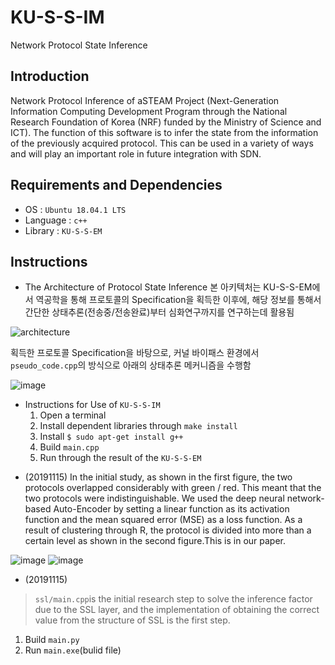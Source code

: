 # KU-S-S-IM
Network Protocol State Inference

## Introduction
Network Protocol Inference of aSTEAM Project (Next-Generation Information Computing Development Program through the National Research Foundation of Korea (NRF) funded by the Ministry of Science and ICT). 
The function of this software is to infer the state from the information of the previously acquired protocol. This can be used in a variety of ways and will play an important role in future integration with SDN.

## Requirements and Dependencies
* OS : `Ubuntu 18.04.1 LTS`
* Language : `c++`
* Library : `KU-S-S-EM`

## Instructions
* The Architecture of Protocol State Inference
본 아키텍처는 KU-S-S-EM에서 역공학을 통해 프로토콜의 Specification을 획득한 이후에,
해당 정보를 통해서 간단한 상태추론(전송중/전송완료)부터 심화연구까지를 연구하는데 활용됨

![architecture](https://user-images.githubusercontent.com/41291493/68915312-d226a380-07a4-11ea-975e-b82fc08c0540.png)

획득한 프로토콜 Specification을 바탕으로, 커널 바이패스 환경에서 `pseudo_code.cpp`의 방식으로 아래의 상태추론 메커니즘을 수행함

![image](https://user-images.githubusercontent.com/41291493/68915379-2598f180-07a5-11ea-8ad3-d6a3291681b3.png)


* Instructions for Use of `KU-S-S-IM`
  1. Open a terminal
  2. Install dependent libraries through `make install`
  3. Install `$ sudo apt-get install g++`
  4. Build `main.cpp`
  5. Run through the result of the `KU-S-S-EM`
  
 

+ (20191115)
In the initial study, as shown in the first figure, the two protocols overlapped considerably with green / red.
This meant that the two protocols were indistinguishable.
We used the deep neural network-based Auto-Encoder by setting a linear function as its activation function and the mean squared error (MSE) as a loss function. As a result of clustering through R, the protocol is divided into more than a certain level as shown in the second figure.This is in our paper.

![image](https://user-images.githubusercontent.com/41291493/68915431-66910600-07a5-11ea-88f7-b9bc18b00b7a.png)
![image](https://user-images.githubusercontent.com/41291493/68915437-698bf680-07a5-11ea-9c78-ebae9f41e7eb.png)

+ (20191115)
> `ssl/main.cpp`is the initial research step to solve the inference factor due to the SSL layer, and the implementation of obtaining the correct value from the structure of SSL is the first step.
  1. Build `main.py`
  2. Run `main.exe`(bulid file)

